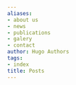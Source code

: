 ```yaml
---
aliases:
- about us
- news
- publications
- galery
- contact
author: Hugo Authors
tags:
- index
title: Posts
---
```

